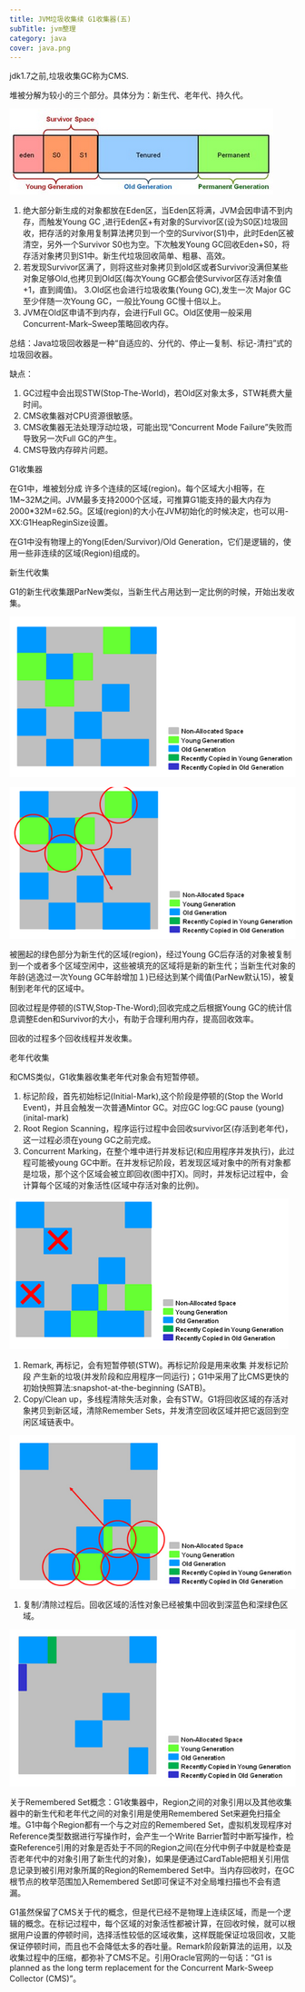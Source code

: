 ```yaml
---
title: JVM垃圾收集续 G1收集器(五)
subTitle: jvm整理
category: java
cover: java.png
---
```


jdk1.7之前,垃圾收集GC称为CMS. 

堆被分解为较小的三个部分。具体分为：新生代、老年代、持久代。

![img](./80fb87c0e368.png)

1. 绝大部分新生成的对象都放在Eden区，当Eden区将满，JVM会因申请不到内存，而触发Young GC ,进行Eden区+有对象的Survivor区(设为S0区)垃圾回收，把存活的对象用复制算法拷贝到一个空的Survivor(S1)中，此时Eden区被清空，另外一个Survivor S0也为空。下次触发Young GC回收Eden+S0，将存活对象拷贝到S1中。新生代垃圾回收简单、粗暴、高效。
2. 若发现Survivor区满了，则将这些对象拷贝到old区或者Survivor没满但某些对象足够Old,也拷贝到Old区(每次Young GC都会使Survivor区存活对象值+1，直到阈值)。 3.Old区也会进行垃圾收集(Young GC),发生一次 Major GC 至少伴随一次Young GC，一般比Young GC慢十倍以上。
3. JVM在Old区申请不到内存，会进行Full GC。Old区使用一般采用Concurrent-Mark–Sweep策略回收内存。

总结：Java垃圾回收器是一种“自适应的、分代的、停止—复制、标记-清扫”式的垃圾回收器。

缺点：

1. GC过程中会出现STW(Stop-The-World)，若Old区对象太多，STW耗费大量时间。
2. CMS收集器对CPU资源很敏感。
3. CMS收集器无法处理浮动垃圾，可能出现“Concurrent Mode Failure”失败而导致另一次Full GC的产生。
4. CMS导致内存碎片问题。



G1收集器

在G1中，堆被划分成 许多个连续的区域(region)。每个区域大小相等，在1M~32M之间。JVM最多支持2000个区域，可推算G1能支持的最大内存为2000*32M=62.5G。区域(region)的大小在JVM初始化的时候决定，也可以用-XX:G1HeapReginSize设置。

在G1中没有物理上的Yong(Eden/Survivor)/Old Generation，它们是逻辑的，使用一些非连续的区域(Region)组成的。

新生代收集

G1的新生代收集跟ParNew类似，当新生代占用达到一定比例的时候，开始出发收集。

![img](./2a60a46f0360.png)

![img](./f5c3e3a771e9.png)

被圈起的绿色部分为新生代的区域(region)，经过Young GC后存活的对象被复制到一个或者多个区域空闲中，这些被填充的区域将是新的新生代；当新生代对象的年龄(逃逸过一次Young GC年龄增加１)已经达到某个阈值(ParNew默认15)，被复制到老年代的区域中。

回收过程是停顿的(STW,Stop-The-Word);回收完成之后根据Young GC的统计信息调整Eden和Survivor的大小，有助于合理利用内存，提高回收效率。

回收的过程多个回收线程并发收集。

老年代收集

和CMS类似，G1收集器收集老年代对象会有短暂停顿。

1. 标记阶段，首先初始标记(Initial-Mark),这个阶段是停顿的(Stop the World Event)，并且会触发一次普通Mintor GC。对应GC log:GC pause (young) (inital-mark)
2. Root Region Scanning，程序运行过程中会回收survivor区(存活到老年代)，这一过程必须在young GC之前完成。
3. Concurrent Marking，在整个堆中进行并发标记(和应用程序并发执行)，此过程可能被young GC中断。在并发标记阶段，若发现区域对象中的所有对象都是垃圾，那个这个区域会被立即回收(图中打X)。同时，并发标记过程中，会计算每个区域的对象活性(区域中存活对象的比例)。

![img](./b278aa6f7d5.jpeg)

1. Remark, 再标记，会有短暂停顿(STW)。再标记阶段是用来收集 并发标记阶段 产生新的垃圾(并发阶段和应用程序一同运行)；G1中采用了比CMS更快的初始快照算法:snapshot-at-the-beginning (SATB)。
2. Copy/Clean up，多线程清除失活对象，会有STW。G1将回收区域的存活对象拷贝到新区域，清除Remember Sets，并发清空回收区域并把它返回到空闲区域链表中。

![img](./d1289e25802.jpeg)

1. 复制/清除过程后。回收区域的活性对象已经被集中回收到深蓝色和深绿色区域。

![img](./f63b2b6239f.jpeg)

关于Remembered Set概念：G1收集器中，Region之间的对象引用以及其他收集器中的新生代和老年代之间的对象引用是使用Remembered Set来避免扫描全堆。G1中每个Region都有一个与之对应的Remembered Set，虚拟机发现程序对Reference类型数据进行写操作时，会产生一个Write Barrier暂时中断写操作，检查Reference引用的对象是否处于不同的Region之间(在分代中例子中就是检查是否老年代中的对象引用了新生代的对象)，如果是便通过CardTable把相关引用信息记录到被引用对象所属的Region的Remembered Set中。当内存回收时，在GC根节点的枚举范围加入Remembered Set即可保证不对全局堆扫描也不会有遗漏。

G1虽然保留了CMS关于代的概念，但是代已经不是物理上连续区域，而是一个逻辑的概念。在标记过程中，每个区域的对象活性都被计算，在回收时候，就可以根据用户设置的停顿时间，选择活性较低的区域收集，这样既能保证垃圾回收，又能保证停顿时间，而且也不会降低太多的吞吐量。Remark阶段新算法的运用，以及收集过程中的压缩，都弥补了CMS不足。引用Oracle官网的一句话：“G1 is planned as the long term replacement for the Concurrent Mark-Sweep Collector (CMS)”。